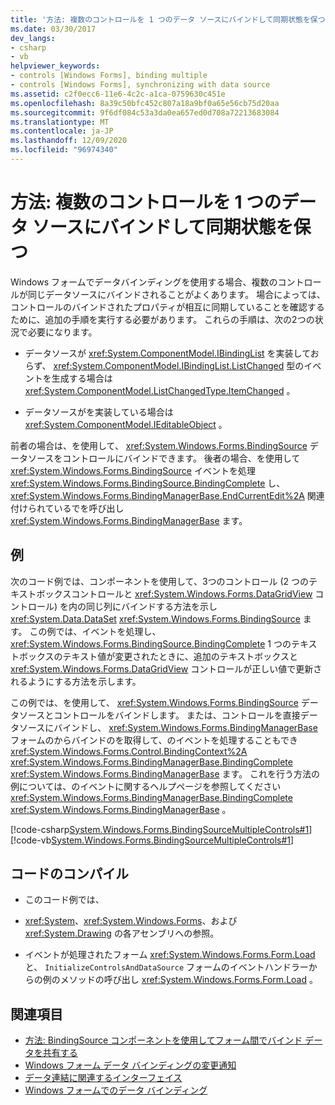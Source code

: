 ```yaml
---
title: '方法: 複数のコントロールを 1 つのデータ ソースにバインドして同期状態を保つ'
ms.date: 03/30/2017
dev_langs:
- csharp
- vb
helpviewer_keywords:
- controls [Windows Forms], binding multiple
- controls [Windows Forms], synchronizing with data source
ms.assetid: c2f0ecc6-11e6-4c2c-a1ca-0759630c451e
ms.openlocfilehash: 8a39c50bfc452c807a18a9bf0a65e56cb75d20aa
ms.sourcegitcommit: 9f6df084c53a3da0ea657ed0d708a72213683084
ms.translationtype: MT
ms.contentlocale: ja-JP
ms.lasthandoff: 12/09/2020
ms.locfileid: "96974340"
---
```

# <a name="how-to-ensure-multiple-controls-bound-to-the-same-data-source-remain-synchronized"></a>方法: 複数のコントロールを 1 つのデータ ソースにバインドして同期状態を保つ
Windows フォームでデータバインディングを使用する場合、複数のコントロールが同じデータソースにバインドされることがよくあります。 場合によっては、コントロールのバインドされたプロパティが相互に同期していることを確認するために、追加の手順を実行する必要があります。 これらの手順は、次の2つの状況で必要になります。  
  
- データソースが <xref:System.ComponentModel.IBindingList> を実装しておらず、 <xref:System.ComponentModel.IBindingList.ListChanged> 型のイベントを生成する場合は <xref:System.ComponentModel.ListChangedType.ItemChanged> 。  
  
- データソースがを実装している場合は <xref:System.ComponentModel.IEditableObject> 。  
  
 前者の場合は、を使用して、 <xref:System.Windows.Forms.BindingSource> データソースをコントロールにバインドできます。 後者の場合、を使用して <xref:System.Windows.Forms.BindingSource> イベントを処理 <xref:System.Windows.Forms.BindingSource.BindingComplete> し、 <xref:System.Windows.Forms.BindingManagerBase.EndCurrentEdit%2A> 関連付けられているでを呼び出し <xref:System.Windows.Forms.BindingManagerBase> ます。  
  
## <a name="example"></a>例  
 次のコード例では、コンポーネントを使用して、3つのコントロール (2 つのテキストボックスコントロールと <xref:System.Windows.Forms.DataGridView> コントロール) を内の同じ列にバインドする方法を示し <xref:System.Data.DataSet> <xref:System.Windows.Forms.BindingSource> ます。 この例では、イベントを処理し、 <xref:System.Windows.Forms.BindingSource.BindingComplete> 1 つのテキストボックスのテキスト値が変更されたときに、追加のテキストボックスと <xref:System.Windows.Forms.DataGridView> コントロールが正しい値で更新されるようにする方法を示します。  
  
 この例では、を使用して、 <xref:System.Windows.Forms.BindingSource> データソースとコントロールをバインドします。 または、コントロールを直接データソースにバインドし、 <xref:System.Windows.Forms.BindingManagerBase> フォームのからバインドのを取得して、のイベントを処理することもでき <xref:System.Windows.Forms.Control.BindingContext%2A> <xref:System.Windows.Forms.BindingManagerBase.BindingComplete> <xref:System.Windows.Forms.BindingManagerBase> ます。 これを行う方法の例については、のイベントに関するヘルプページを参照してください <xref:System.Windows.Forms.BindingManagerBase.BindingComplete> <xref:System.Windows.Forms.BindingManagerBase> 。  
  
 [!code-csharp[System.Windows.Forms.BindingSourceMultipleControls#1](~/samples/snippets/csharp/VS_Snippets_Winforms/System.Windows.Forms.BindingSourceMultipleControls/CS/Form1.cs#1)]
 [!code-vb[System.Windows.Forms.BindingSourceMultipleControls#1](~/samples/snippets/visualbasic/VS_Snippets_Winforms/System.Windows.Forms.BindingSourceMultipleControls/VB/Form1.vb#1)]  
  
## <a name="compiling-the-code"></a>コードのコンパイル  
  
- このコード例では、  
  
- <xref:System>、<xref:System.Windows.Forms>、および <xref:System.Drawing> の各アセンブリへの参照。  
  
- イベントが処理されたフォーム <xref:System.Windows.Forms.Form.Load> と、 `InitializeControlsAndDataSource` フォームのイベントハンドラーからの例のメソッドの呼び出し <xref:System.Windows.Forms.Form.Load> 。  
  
## <a name="see-also"></a>関連項目

- [方法: BindingSource コンポーネントを使用してフォーム間でバインド データを共有する](./controls/how-to-share-bound-data-across-forms-using-the-bindingsource-component.md)
- [Windows フォーム データ バインディングの変更通知](change-notification-in-windows-forms-data-binding.md)
- [データ連結に関連するインターフェイス](interfaces-related-to-data-binding.md)
- [Windows フォームでのデータ バインディング](windows-forms-data-binding.md)
